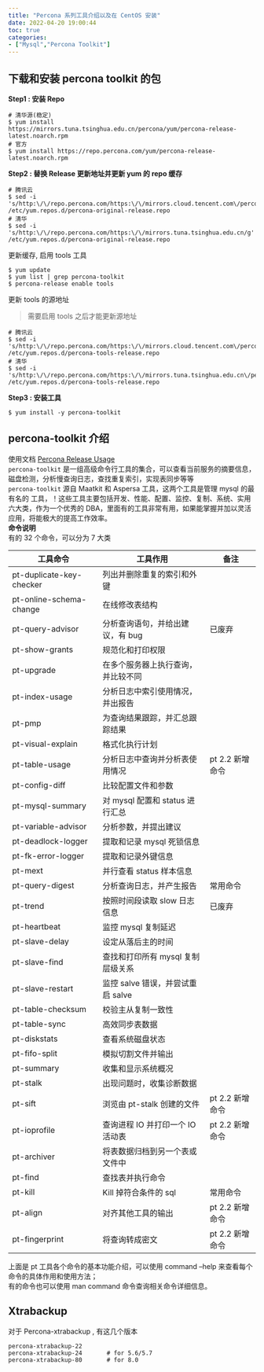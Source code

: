 ```yaml
---
title: "Percona 系列工具介绍以及在 CentOS 安装"
date: 2022-04-20 19:00:44
toc: true
categories:
- ["Mysql","Percona Toolkit"]
---
```


## 下载和安装 percona toolkit 的包
**Step1 : 安装 Repo**

```
# 清华源(稳定)
$ yum install https://mirrors.tuna.tsinghua.edu.cn/percona/yum/percona-release-latest.noarch.rpm
# 官方
$ yum install https://repo.percona.com/yum/percona-release-latest.noarch.rpm
```
**Step2 : 替换 Release 更新地址并更新 yum 的 repo 缓存**
```
# 腾讯云
$ sed -i 's/http:\/\/repo.percona.com/https:\/\/mirrors.cloud.tencent.com\/percona/g' /etc/yum.repos.d/percona-original-release.repo
# 清华
$ sed -i 's/http:\/\/repo.percona.com/https:\/\/mirrors.tuna.tsinghua.edu.cn/g' /etc/yum.repos.d/percona-original-release.repo
```
更新缓存, 启用 tools 工具
```
$ yum update
$ yum list | grep percona-toolkit
$ percona-release enable tools
```
更新 tools 的源地址
> 需要启用 tools 之后才能更新源地址

```
# 腾讯云
$ sed -i 's/http:\/\/repo.percona.com/https:\/\/mirrors.cloud.tencent.com\/percona/g' /etc/yum.repos.d/percona-tools-release.repo
# 清华
$ sed -i 's/http:\/\/repo.percona.com/https:\/\/mirrors.tuna.tsinghua.edu.cn\/percona/g' /etc/yum.repos.d/percona-tools-release.repo
```
**Step3 : 安装工具**
```
$ yum install -y percona-toolkit
```

## percona-toolkit 介绍
使用文档 [Percona Release Usage](https://www.percona.com/doc/percona-repo-config/percona-release.html#percona-release-usage)<br />`percona-toolkit` 是一组高级命令行工具的集合，可以查看当前服务的摘要信息，磁盘检测，分析慢查询日志，查找重复索引，实现表同步等等<br />`percona-toolkit` 源自 Maatkit 和 Aspersa 工具，这两个工具是管理 mysql 的最有名的 工具，！这些工具主要包括开发、性能、配置、监控、复制、系统、实用六大类，作为一个优秀的 DBA，里面有的工具非常有用，如果能掌握并加以灵活应用，将能极大的提高工作效率。<br />**命令说明**<br />有的 32 个命令，可以分为 7 大类

| 工具命令 | 工具作用 | 备注 |
| --- | --- | --- |
| pt-duplicate-key-checker | 列出并删除重复的索引和外键 |  |
| pt-online-schema-change | 在线修改表结构 |  |
| pt-query-advisor | 分析查询语句，并给出建议，有 bug | 已废弃 |
| pt-show-grants | 规范化和打印权限 |  |
| pt-upgrade | 在多个服务器上执行查询，并比较不同 |  |
| pt-index-usage | 分析日志中索引使用情况，并出报告 |  |
| pt-pmp | 为查询结果跟踪，并汇总跟踪结果 |  |
| pt-visual-explain | 格式化执行计划 |  |
| pt-table-usage | 分析日志中查询并分析表使用情况 | pt 2.2 新增命令 |
| pt-config-diff | 比较配置文件和参数 |  |
| pt-mysql-summary | 对 mysql 配置和 status 进行汇总 |  |
| pt-variable-advisor | 分析参数，并提出建议 |  |
| pt-deadlock-logger | 提取和记录 mysql 死锁信息 |  |
| pt-fk-error-logger | 提取和记录外键信息 |  |
| pt-mext | 并行查看 status 样本信息 |  |
| pt-query-digest | 分析查询日志，并产生报告 | 常用命令 |
| pt-trend | 按照时间段读取 slow 日志信息 | 已废弃 |
| pt-heartbeat | 监控 mysql 复制延迟 |  |
| pt-slave-delay | 设定从落后主的时间 |  |
| pt-slave-find | 查找和打印所有 mysql 复制层级关系 |  |
| pt-slave-restart | 监控 salve 错误，并尝试重启 salve |  |
| pt-table-checksum | 校验主从复制一致性 |  |
| pt-table-sync | 高效同步表数据 |  |
| pt-diskstats | 查看系统磁盘状态 |  |
| pt-fifo-split | 模拟切割文件并输出 |  |
| pt-summary | 收集和显示系统概况 |  |
| pt-stalk | 出现问题时，收集诊断数据 |  |
| pt-sift | 浏览由 pt-stalk 创建的文件 | pt 2.2 新增命令 |
| pt-ioprofile | 查询进程 IO 并打印一个 IO 活动表 | pt 2.2 新增命令 |
| pt-archiver | 将表数据归档到另一个表或文件中 |  |
| pt-find | 查找表并执行命令 |  |
| pt-kill | Kill 掉符合条件的 sql | 常用命令 |
| pt-align | 对齐其他工具的输出 | pt 2.2 新增命令 |
| pt-fingerprint | 将查询转成密文 | pt 2.2 新增命令 |

上面是 pt 工具各个命令的基本功能介绍，可以使用 command –help 来查看每个命令的具体作用和使用方法；<br />有的命令也可以使用 man command 命令查询相关命令详细信息。

## Xtrabackup
对于 Percona-xtrabackup , 有这几个版本
```
percona-xtrabackup-22
percona-xtrabackup-24       # for 5.6/5.7
percona-xtrabackup-80       # for 8.0
```

